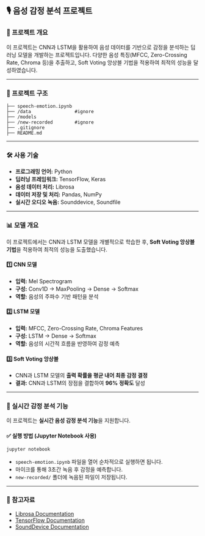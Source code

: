 ## 🎙️ 음성 감정 분석 프로젝트

### 📌 프로젝트 개요
이 프로젝트는 CNN과 LSTM을 활용하여 음성 데이터를 기반으로 감정을 분석하는 딥러닝 모델을 개발하는 프로젝트입니다. 다양한 음성 특징(MFCC, Zero-Crossing Rate, Chroma 등)을 추출하고, Soft Voting 앙상블 기법을 적용하여 최적의 성능을 달성하였습니다.

---

### 📂 프로젝트 구조
```
├── speech-emotion.ipynb  
├── /data                #ignore 
├── /models               
├── /new-recorded        #ignore
├── .gitignore         
├── README.md            
```

---

### 🛠️ 사용 기술
- **프로그래밍 언어:** Python
- **딥러닝 프레임워크:** TensorFlow, Keras
- **음성 데이터 처리:** Librosa
- **데이터 저장 및 처리:** Pandas, NumPy
- **실시간 오디오 녹음:** Sounddevice, Soundfile

---

### 📊 모델 개요
이 프로젝트에서는 CNN과 LSTM 모델을 개별적으로 학습한 후, **Soft Voting 앙상블 기법**을 적용하여 최적의 성능을 도출했습니다.

#### **1️⃣ CNN 모델**
- **입력:** Mel Spectrogram
- **구성:** Conv1D → MaxPooling → Dense → Softmax
- **역할:** 음성의 주파수 기반 패턴을 분석

#### **2️⃣ LSTM 모델**
- **입력:** MFCC, Zero-Crossing Rate, Chroma Features
- **구성:** LSTM → Dense → Softmax
- **역할:** 음성의 시간적 흐름을 반영하여 감정 예측

#### **3️⃣ Soft Voting 앙상블**
- CNN과 LSTM 모델의 **출력 확률을 평균 내어 최종 감정 결정**
- **결과:** CNN과 LSTM의 장점을 결합하여 **96% 정확도** 달성

---

### 🎤 실시간 감정 분석 기능
이 프로젝트는 **실시간 음성 감정 분석 기능**을 지원합니다.

#### **✅ 실행 방법 (Jupyter Notebook 사용)**
```bash
jupyter notebook
```
- `speech-emotion.ipynb` 파일을 열어 순차적으로 실행하면 됩니다.
- 마이크를 통해 3초간 녹음 후 감정을 예측합니다.
- `new-recorded/` 폴더에 녹음된 파일이 저장됩니다.
---

### 📌 참고자료
- [Librosa Documentation](https://librosa.org/doc/latest/index.html)
- [TensorFlow Documentation](https://www.tensorflow.org/)
- [SoundDevice Documentation](https://python-sounddevice.readthedocs.io/)
